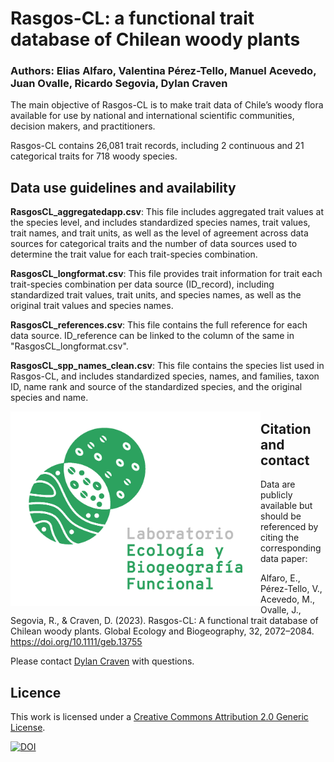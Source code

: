 # Rasgos-CL: a functional trait database of Chilean woody plants 
### Authors: Elias Alfaro, Valentina Pérez-Tello, Manuel Acevedo, Juan Ovalle, Ricardo Segovia, Dylan Craven


The main objective of Rasgos-CL is to make trait data of Chile’s woody flora available for use by national and international scientific communities, decision makers, and practitioners.

Rasgos-CL contains 26,081 trait records, including 2 continuous and 21 categorical traits for 718 woody species. 

## Data use guidelines and availability  

**RasgosCL_aggregatedapp.csv**: This file includes aggregated trait values at the species level, and includes standardized species names, trait values, trait names, and trait units, as well as the level of agreement across data sources for categorical traits and the number of data sources used to determine the trait value for each trait-species combination. 

**RasgosCL_longformat.csv**: This file provides trait information for trait each trait-species combination per data source (ID_record), including standardized trait values, trait units, and species names, as well as the original trait values and species names. 

**RasgosCL_references.csv**: This file contains the full reference for each data source. ID_reference can be linked to the column of the same in "RasgosCL_longformat.csv".

**RasgosCL_spp_names_clean.csv**: This file contains the species list used in Rasgos-CL, and includes standardized species, names, and families, taxon ID, name rank and source of the standardized species, and the 
original species and name.

<img src="Image/Imagotipo_verde_300dpi.png" align="left" alt="" width="400"/>

## Citation and contact 

Data are publicly available but should be referenced by citing the corresponding data paper:

Alfaro, E., Pérez-Tello, V., Acevedo, M., Ovalle, J., Segovia, R., & Craven, D. (2023). Rasgos-CL: A functional trait database of Chilean woody plants. Global Ecology and Biogeography, 32, 2072–2084. https://doi.org/10.1111/geb.13755

Please contact [Dylan Craven](mailto:dylan.craven@aya.yale.edu) with questions.  

## Licence  
 
This work is licensed under a [Creative Commons Attribution 2.0 Generic License](https://creativecommons.org/licenses/by/2.0/).

[![DOI](https://zenodo.org/badge/DOI/10.5281/zenodo.11642301.svg)](https://doi.org/10.5281/zenodo.11642301)
